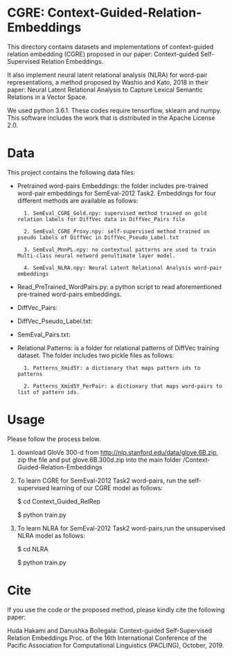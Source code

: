 # CGRE: Context-Guided-Relation-Embeddings
This directory contains datasets and implementations of context-guided relation embedding (CGRE) proposed in our paper: Context-guided Self-Supervised Relation Embeddings.

It also implement neural latent relational analysis (NLRA) for word-pair representations, a method proposed by Washio and Kato, 2018 in their paper: Neural Latent Relational Analysis to Capture Lexical Semantic Relations in a Vector Space.

We used python 3.6.1.
These codes require tensorflow, sklearn and numpy.
This software includes the work that is distributed in the Apache License 2.0.
# Data
This project contains the following data files:
- Pretrained word-pairs Embeddings: the folder includes pre-trained word-pair embeddings for SemEval-2012 Task2. Embeddings for four different methods are available as follows:

        1. SemEval_CGRE_Gold.npy: supervised method trained on gold relation labels for DiffVec data in DiffVec_Pairs file
        
        2. SemEval_CGRE_Proxy.npy: self-supervised method trained on pseudo labels of DiffVec in DiffVec_Pseudo_Label.txt
        
        3. SemEval_MnnPL.npy: no contextual patterns are used to train Multi-class neural netword penultimate layer model. 
        
        4. SemEval_NLRA.npy: Neural Latent Relational Analysis word-pair embeddings 
        
- Read_PreTrained_WordPairs.py: a python script to read aforementioned pre-trained word-pairs embeddings. 
- DiffVec_Pairs:
- DiffVec_Pseudo_Label.txt:
- SemEval_Pairs.txt: 
- Relational Patterns: is a folder for relational patterns of DiffVec training dataset. The folder includes two pickle files as follows:

        1. Patterns_Xmid5Y: a dictionary that maps pattern ids to patterns  
        
        2. Patterns_Xmid5Y_PerPair: a dictionary that maps word-pairs to list of pattern ids. 

        
# Usage
Please follow the process below.

1. download GloVe 300-d from http://nlp.stanford.edu/data/glove.6B.zip, zip the file and put glove.6B.300d.zip into the main folder /Context-Guided-Relation-Embeddings

1. To learn CGRE for SemEval-2012 Task2 word-pairs, run the self-supervised learning of our CGRE model as follows:

    $ cd Context_Guided_RelRep

    $ python train.py

2. To learn NLRA for SemEval-2012 Task2 word-pairs,run the unsupervised NLRA model as follows:

    $ cd NLRA

    $ python train.py

# Cite
If you use the code or the proposed method, please kindly cite the following paper: 

Huda Hakami and Danushka Bollegala: Context-guided Self-Supervised Relation Embeddings Proc. of the 16th International Conference of the Pacific Association for Computational Linguistics (PACLING), October, 2019.
